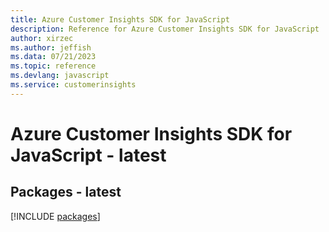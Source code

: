 ```yaml
---
title: Azure Customer Insights SDK for JavaScript
description: Reference for Azure Customer Insights SDK for JavaScript
author: xirzec
ms.author: jeffish
ms.data: 07/21/2023
ms.topic: reference
ms.devlang: javascript
ms.service: customerinsights
---
```

# Azure Customer Insights SDK for JavaScript - latest
## Packages - latest
[!INCLUDE [packages](customer-insights-index.md)]
